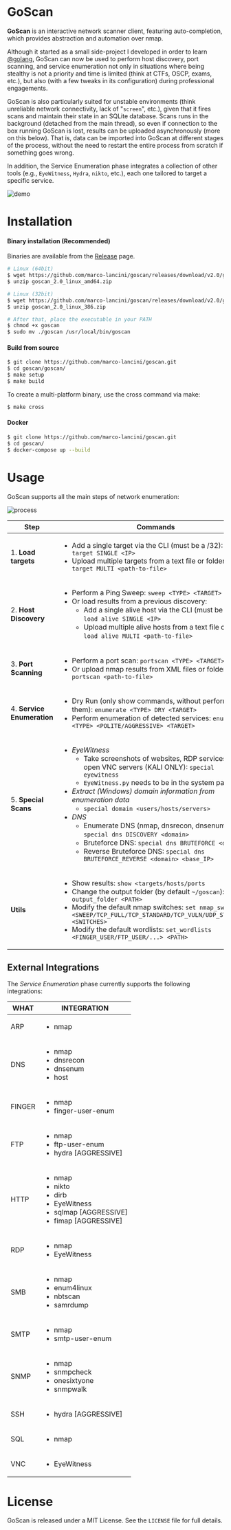 # GoScan

**GoScan** is an interactive network scanner client, featuring auto-completion, which provides abstraction and automation over nmap.

Although it started as a small side-project I developed in order to learn [@golang](https://twitter.com/golang), GoScan can now be used to perform host discovery, port scanning, and service enumeration not only in situations where being stealthy is not a priority and time is limited (think at CTFs, OSCP, exams, etc.), but also (with a few tweaks in its configuration) during professional engagements.

GoScan is also particularly suited for unstable environments (think unreliable network connectivity, lack of "`screen`", etc.), given that it fires scans and maintain their state in an SQLite database. Scans runs in the background (detached from the main thread), so even if connection to the box running GoScan is lost, results can be uploaded asynchronously (more on this below). That is, data can be imported into GoScan at different stages of the process, without the need to restart the entire process from scratch if something goes wrong.

In addition, the Service Enumeration phase integrates a collection of other tools (e.g., `EyeWitness`, `Hydra`, `nikto`, etc.), each one tailored to target a specific service.

![demo](https://raw.githubusercontent.com/marco-lancini/goscan/master/.github/demo.gif)



# Installation

#### Binary installation (Recommended)

Binaries are available from the [Release](https://github.com/marco-lancini/goscan/releases) page.

```bash
# Linux (64bit)
$ wget https://github.com/marco-lancini/goscan/releases/download/v2.0/goscan_2.0_linux_amd64.zip
$ unzip goscan_2.0_linux_amd64.zip

# Linux (32bit)
$ wget https://github.com/marco-lancini/goscan/releases/download/v2.0/goscan_2.0_linux_386.zip
$ unzip goscan_2.0_linux_386.zip

# After that, place the executable in your PATH
$ chmod +x goscan
$ sudo mv ./goscan /usr/local/bin/goscan
```

#### Build from source

```bash
$ git clone https://github.com/marco-lancini/goscan.git
$ cd goscan/goscan/
$ make setup
$ make build
```

To create a multi-platform binary, use the cross command via make:

```bash
$ make cross
```


#### Docker

```bash
$ git clone https://github.com/marco-lancini/goscan.git
$ cd goscan/
$ docker-compose up --build
```



# Usage

GoScan supports all the main steps of network enumeration:

![process](https://raw.githubusercontent.com/marco-lancini/goscan/master/.github/goscan_process.png)

| Step | Commands |
| ---- | ----------- |
| 1. **Load targets**   | <ul><li>Add a single target via the CLI (must be a /32): `load target SINGLE <IP>`</li><li>Upload multiple targets from a text file or folder: `load target MULTI <path-to-file>`</li></ul>|
| 2. **Host Discovery** | <ul><li>Perform a Ping Sweep: `sweep <TYPE> <TARGET>`</li><li>  Or load results from a previous discovery:<ul><li>Add a single alive host via the CLI (must be a /32): `load alive SINGLE <IP>`</li><li>Upload multiple alive hosts from a text file or folder: `load alive MULTI <path-to-file>`</li></ul></li></ul> |
| 3. **Port Scanning** | <ul><li>Perform a port scan: `portscan <TYPE> <TARGET>`</li><li>Or upload nmap results from XML files or folder: `load portscan <path-to-file>`</li></ul> |
| 4. **Service Enumeration** | <ul><li>Dry Run (only show commands, without performing them): `enumerate <TYPE> DRY <TARGET>`</li><li> Perform enumeration of detected services: `enumerate <TYPE> <POLITE/AGGRESSIVE> <TARGET>`</li></ul> |
| 5. **Special Scans** | <ul><li>*EyeWitness*<ul><li>Take screenshots of websites, RDP services, and open VNC servers (KALI ONLY): `special eyewitness`</li><li>`EyeWitness.py` needs to be in the system path</li></ul></li><li>*Extract (Windows) domain information from enumeration data*<ul><li>`special domain <users/hosts/servers>`</li></ul></li><li>*DNS*<ul><li>Enumerate DNS (nmap, dnsrecon, dnsenum): `special dns DISCOVERY <domain>`</li><li>Bruteforce DNS: `special dns BRUTEFORCE <domain>`</li><li>Reverse Bruteforce DNS: `special dns BRUTEFORCE_REVERSE <domain> <base_IP>`</li></ul></li> |
| **Utils** | <ul><li>Show results: `show <targets/hosts/ports`</li><li>Change the output folder (by default `~/goscan`): `set output_folder <PATH>`</li><li>Modify the default nmap switches: `set nmap_switches <SWEEP/TCP_FULL/TCP_STANDARD/TCP_VULN/UDP_STANDARD> <SWITCHES>`</li><li>Modify the default wordlists: `set_wordlists <FINGER_USER/FTP_USER/...> <PATH>`</li></ul> |




## External Integrations

The _Service Enumeration_ phase currently supports the following integrations:

| WHAT | INTEGRATION |
| ---- | ----------- |
| ARP  | <ul><li>nmap</li></ul> |
| DNS  | <ul><li>nmap</li><li>dnsrecon</li><li>dnsenum</li><li>host</li></ul> |
| FINGER  | <ul><li>nmap</li><li>finger-user-enum</li></ul> |
| FTP  | <ul><li>nmap</li><li>ftp-user-enum</li><li>hydra [AGGRESSIVE]</li></ul> |
| HTTP | <ul><li>nmap</li><li>nikto</li><li>dirb</li><li>EyeWitness</li><li>sqlmap [AGGRESSIVE]</li><li>fimap [AGGRESSIVE]</li></ul> |
| RDP  | <ul><li>nmap</li><li>EyeWitness</li></ul> |
| SMB  | <ul><li>nmap</li><li>enum4linux</li><li>nbtscan</li><li>samrdump</li></ul> |
| SMTP | <ul><li>nmap</li><li>smtp-user-enum</li></ul> |
| SNMP | <ul><li>nmap</li><li>snmpcheck</li><li>onesixtyone</li><li>snmpwalk</li></ul> |
| SSH  | <ul><li>hydra [AGGRESSIVE]</li></ul> |
| SQL  | <ul><li>nmap</li></ul> |
| VNC  | <ul><li>EyeWitness</li></ul> |




# License

GoScan is released under a MIT License. See the `LICENSE` file for full details.
